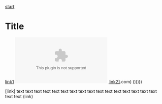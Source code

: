 [start](hello.com)
# Title

[link1](https://nyaa.si)
![img](hello.com)
[link2\]](hello).com)
))))))


[link]
text
text
text
text
text
text
text
text
text
text
text
text
text
text
text
text
text
text
(link)